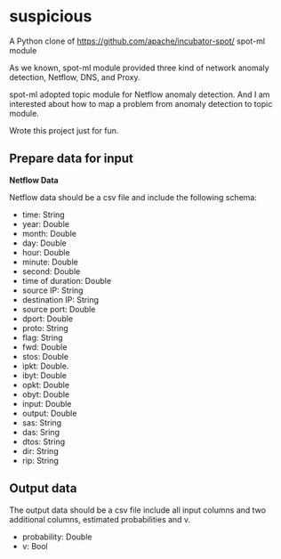 # suspicious
A Python clone of https://github.com/apache/incubator-spot/ spot-ml module

As we known, spot-ml module provided three kind of network anomaly detection, Netflow, DNS, and Proxy.

spot-ml adopted topic module for Netflow anomaly detection.
And I am interested about how to map a problem from anomaly detection to topic module.

Wrote this project just for fun.

## Prepare data for input

**Netflow Data**

Netflow data should be a csv file and include the following schema:

- time: String
- year: Double
- month: Double
- day: Double
- hour: Double
- minute: Double
- second: Double
- time of duration: Double
- source IP: String
- destination IP: String
- source port: Double
- dport: Double
- proto: String
- flag: String
- fwd: Double
- stos: Double
- ipkt: Double.
- ibyt: Double
- opkt: Double
- obyt: Double
- input: Double
- output: Double
- sas: String
- das: Sring
- dtos: String
- dir: String
- rip: String

## Output data

The output data should be a csv file include all input columns and two additional columns, estimated probabilities and v.

- probability: Double
- v: Bool
